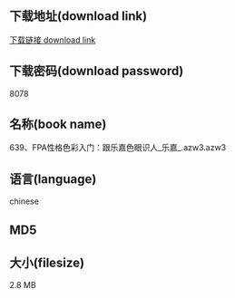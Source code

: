 ## 下载地址(download link)
[下载链接 download link](https://voluble-croquembouche-d321dc.netlify.app/?s=639%E3%80%81FPA%E6%80%A7%E6%A0%BC%E8%89%B2%E5%BD%A9%E5%85%A5%E9%97%A8%EF%BC%9A%E8%B7%9F%E4%B9%90%E5%98%89%E8%89%B2%E7%9C%BC%E8%AF%86%E4%BA%BA_%E4%B9%90%E5%98%89_.azw3)

## 下载密码(download password)
8078

## 名称(book name)
639、FPA性格色彩入门：跟乐嘉色眼识人_乐嘉_.azw3.azw3

## 语言(language)
chinese

## MD5


## 大小(filesize)
2.8 MB
